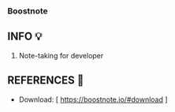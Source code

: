 
### Boostnote ###

## INFO :bulb: ##
1. Note-taking for developer 

## REFERENCES :link: ##
- Download:
    [ https://boostnote.io/#download ]